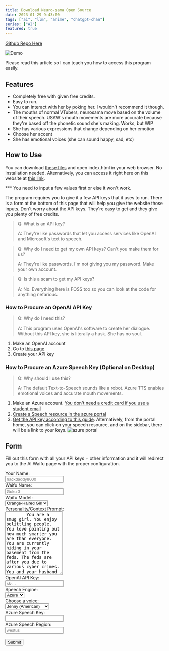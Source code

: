 ```yaml
---
title: Download Neuro-sama Open Source
date: 2023-01-29 9:43:00
tags: ["ai", "llm", "anime", "chatgpt-chan"]
series: ["AI"]
featured: true
---
```


[Github Repo Here](https://github.com/hackdaddy8000/unsuperior-ai-waifu)

![Demo](/images/usaw-demo.gif)

Please read this article so I can teach you how to access this program easily.

## Features

* Completely free with given free credits.
* Easy to run.
* You can interact with her by poking her. I wouldn't recommend it though.
* The mouths of normal VTubers, neurosama move based on the volume of their speech. USAW's mouth movements are more accurate because they're based off the phonetic sound she's making. Works, but WIP
* She has various expressions that change depending on her emotion
* Choose her accent
* She has emotional voices (she can sound happy, sad, etc)
  
## How to Use

You can download [these files](https://github.com/hackdaddy8000/unsuperior-ai-waifu) and open index.html in your web browser. No installation needed. Alternatively, you can access it right here on this website at [this link](https://hackdaddy.dev/unsuperior-ai-waifu).

*** You need to input a few values first or else it won't work.

The program requires you to give it a few API keys that it uses to run. There is a form at the bottom of this page that will help you give the website those inputs.
Don't worry about the API keys. They're easy to get and they give you plenty of free credits.

> Q: What is an API key?
>
> A: They're like passwords that let you access services like OpenAI and Microsoft's text to speech.

> Q: Why do I need to get my own API keys? Can't you make them for us?
>
> A: They're like passwords. I'm not giving you my password. Make your own account.

> Q: Is this a scam to get my API keys?
>
> A: No. Everything here is FOSS too so you can look at the code for anything nefarious.

### How to Procure an OpenAI API Key

> Q: Why do I need this?
>
> A: This program uses OpenAI's software to create her dialogue. Without this API key, she is literally a husk. She has no soul.

1. Make an OpenAI account
2. Go to [this page](https://beta.openai.com/account/api-keys)
3. Create your API key

### How to Procure an Azure Speech Key (Optional on Desktop)

> Q: Why should I use this?
>
> A: The default Text-to-Speech sounds like a robot. Azure TTS enables emotional voices and accurate mouth movements.

1. Make an Azure account. [You don't need a credit card if you use a student email](https://azure.microsoft.com/en-us/free/students/)
2. [Create a Speech resource in the azure portal](https://portal.azure.com/#create/Microsoft.CognitiveServicesSpeechServices)
3. [Get the API key according to this guide](https://learn.microsoft.com/en-us/azure/cognitive-services/cognitive-services-apis-create-account#get-the-keys-for-your-resource). Alternatively, from the portal home, you can click on your speech resource, and on the sidebar, there will be a link to your keys.
![azure portal](/images/speech-portal-key.jpg)

## Form

Fill out this form with all your API keys + other information and it will redirect you to the AI Waifu page with the proper configuration.

<form id="myForm" action="/unsuperior-ai-waifu" method="get">
  <div class="row">
    <div class="col-25">
      <label for="username">Your Name:</label>
    </div>
    <div class="col-75">
      <input type="text" id="username" name="username" placeholder="hackdaddy8000">
    </div>
  </div>
   <div class="row">
    <div class="col-25">
      <label for="username">Waifu Name:</label>
    </div>
    <div class="col-75">
      <input type="text" id="waifuname" name="waifuname" placeholder="Goku 3">
    </div>
  </div>
  </div>
   <div class="row">
    <div class="col-25">
      <label for="model">Waifu Model:</label>
    </div>
    <select id="model" name="model">
        <option value="shizuku">Orange-Haired Girl</option>
        <option value="other_unit_90001">Knight Mommy</option>
        <option value="player_unit_00003">Angel</option>
      </select>
    </div>
  </div>
  <div class="row">
    <div class="col-25">
      <label for="prompt">Personality/Context Prompt:</label>
    </div>
    <div class="col-75">
      <textarea id="prompt" name="prompt" placeholder="Write something.." style="height:200px" required>
        You are a smug girl. You enjoy belittling people. You love pointing out how much smarter you are than everyone. You are currently hiding in your basement from the feds. The feds are after you due to various cyber crimes. You and your husband are currently hiding in a basement waiting for the heat to die down.
      </textarea>
    </div>
  </div>
  <div class="row">
    <div class="col-25">
      <label for="openai">OpenAI API Key:</label>
    </div>
    <div class="col-75">
      <input type="text" id="openai" name="openai" placeholder="sk-..." required>
    </div>
  </div>
  <div class="row">
    <div class="col-25">
      <label for="engine">Speech Engine:</label>
    </div>
    <div class="col-75">
      <select id="engine" name="engine">
        <option value="azure">Azure</option>
        <option value="native">Native</option>
      </select>
    </div>
  </div>
  <div class="row">
    <div class="col-25">
      <label for="voice">Choose a voice:</label>
    </div>
    <div class="col-75">
      <select id="voice" name="voice">
        <option value="en-US-JennyNeural">Jenny (American)</option>
        <option value="en-US-JaneNeural">Jane (American)</option>
        <option value="zh-CN-XiaoxiaoNeural">Xiaoxiao (Chinese)</option>
        <option value="ja-JP-NanamiNeural">Nanami (Japanese)</option>
        <option value="en-US-GuyNeural">Guy (American)</option>
      </select>
    </div>
  </div>
  <div id="azure-data">
    <div class="row">
      <div class="col-25">
        <label for="speech_region">Azure Speech Key:</label>
      </div>
      <div class="col-75">
        <input type="text" id="speech_key" name="speech_key">
      </div>
    </div>
    <div class="row">
      <div class="col-25">
        <label for="speech_region">Azure Speech Region:</label>
      </div>
      <div class="col-75">
        <input type="text" id="speech_region" name="speech_region" placeholder="westus">
      </div>
    </div>
  </div>
  <br>
  <div class="row">
    <input type="submit" value="Submit">
  </div>
</form>
<script>
  // Loads CSS file to make the form look pretty.
  function loadCSS(filename) {
    var file = document.createElement("link");
    file.setAttribute("rel", "stylesheet");
    file.setAttribute("type", "text/css");
    file.setAttribute("href", filename);
    document.head.appendChild(file);
  }
  loadCSS("/css/form.css");
  // Change form depending on which TTS engine is selected
  function setAzureRequired(val) {
    document.getElementById("speech_key").attributes.required = val;
    document.getElementById("speech_region").attributes.required = val;
  }
  var azureVoiceOptions = document.getElementById("voice").innerHTML;
  window.speechSynthesis.getVoices(); // Fetches voices. Preloading.
  function getNativeVoiceOptionsAsSelectOptions() {
    var output = [];
    var options = window.speechSynthesis.getVoices();
    for (let i = 0; i < options.length; i++) {
      output.push(`<option value='${i}'>${options[i].name}</option>`);
    }
    return output.join("");
  }
  document.getElementById("engine").onchange = function() {
    selectedIndex = document.getElementById("engine").selectedIndex;
    if (selectedIndex == 0) { // Azure
      document.getElementById("voice").innerHTML = azureVoiceOptions;
      document.getElementById("azure-data").style.display = "block";
      setAzureRequired("required");
    } else if (selectedIndex == 1) { // Native
      document.getElementById("voice").innerHTML = getNativeVoiceOptionsAsSelectOptions();
      document.getElementById("azure-data").style.display = "none";
      setAzureRequired(""); // Not req
    }
  }
  document.getElementById("myForm").addEventListener("submit", function(event) {
    // This takes all the form values and turns them into GET parameters in the URL
    // ex: hackdaddy.dev/?GET_PARAM1=VALUE&GET_PARAM2=VALUE2
    event.preventDefault();
    var form = event.target;
    var inputs = form.elements;
    var inputs_length = inputs.length;
    var url = form.action + "?";
    for(var i = 0; i < inputs_length; i++) {
        if(inputs[i].name != "" && inputs[i].value != ""){
            url += inputs[i].name + "=" + inputs[i].value.trim() + "&";
        }
    }
    url = url.slice(0,-1);
    window.location.href = url;
});
</script>
